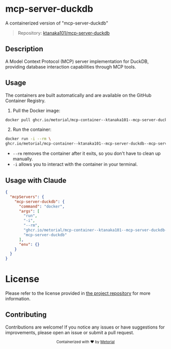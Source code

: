 
# mcp-server-duckdb

A containerized version of "mcp-server-duckdb"

> Repository: [ktanaka101/mcp-server-duckdb](https://github.com/ktanaka101/mcp-server-duckdb)

## Description

A Model Context Protocol (MCP) server implementation for DuckDB, providing database interaction capabilities through MCP tools.


## Usage

The containers are built automatically and are available on the GitHub Container Registry.

1. Pull the Docker image:

```bash
docker pull ghcr.io/metorial/mcp-container--ktanaka101--mcp-server-duckdb--mcp-server-duckdb
```

2. Run the container:

```bash
docker run -i --rm \ 
ghcr.io/metorial/mcp-container--ktanaka101--mcp-server-duckdb--mcp-server-duckdb  "mcp-server-duckdb"
```

- `--rm` removes the container after it exits, so you don't have to clean up manually.
- `-i` allows you to interact with the container in your terminal.




## Usage with Claude

```json
{
  "mcpServers": {
    "mcp-server-duckdb": {
      "command": "docker",
      "args": [
        "run",
        "-i",
        "--rm",
        "ghcr.io/metorial/mcp-container--ktanaka101--mcp-server-duckdb--mcp-server-duckdb",
        "mcp-server-duckdb"
      ],
      "env": {}
    }
  }
}
```

# License

Please refer to the license provided in [the project repository](https://github.com/ktanaka101/mcp-server-duckdb) for more information.

## Contributing

Contributions are welcome! If you notice any issues or have suggestions for improvements, please open an issue or submit a pull request.

<div align="center">
  <sub>Containerized with ❤️ by <a href="https://metorial.com">Metorial</a></sub>
</div>
  